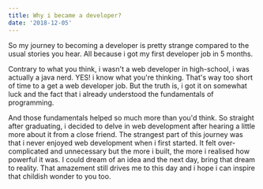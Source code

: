 ```yaml
---
title: Why i became a developer?
date: '2018-12-05'
---
```


So my journey to becoming a developer is pretty strange compared to the usual stories you hear. All because i got my first developer job in 5 months.

Contrary to what you think, i wasn't a web developer in high-school, i was actually a java nerd. YES! i know what you're thinking. That's way too short of time to a get a web developer job. But the truth is, i got it on somewhat luck and the fact that i already understood the fundamentals of programming.

And those fundamentals helped so much more than you'd think. So straight after graduating, i decided to delve in web development after hearing a little more about it from a close friend. The strangest part of this journey was that i never enjoyed web development when i first started. It felt over-complicated and unnecessary but the more i built, the more i realised how powerful it was. I could dream of an idea and the next day, bring that dream to reality. That amazement still drives me to this day and i hope i can inspire that childish wonder to you too.
